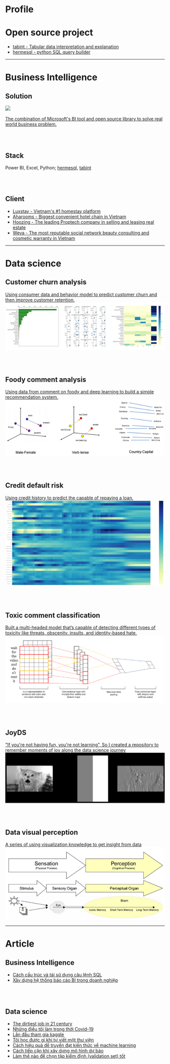 # Profile

# Open source project
- [tabint - Tabular data interpretation and explanation](https://github.com/KienVu2368/tabint)
- [hermesql - python SQL query builder](https://github.com/KienVu2368/Hermesql)

_____
# Business Intelligence
## Solution
<img src="https://raw.githubusercontent.com/KienVu2368/kienvu2368.github.io/master/images/BI.png"/>

[The combination of Microsoft's BI tool and open source library to solve real world business problem.](https://medium.com/@kien.vu/x%C3%A2y-d%E1%BB%B1ng-h%E1%BB%87-th%E1%BB%91ng-b%C3%A1o-c%C3%A1o-bi-trong-doanh-nghi%E1%BB%87p-487ba7559fe8)

<br/><br/>

## Stack
Power BI, Excel, Python; [hermesql](https://github.com/KienVu2368/Hermesql), [tabint](https://github.com/KienVu2368/tabint)

<br/><br/>

## Client
- [Luxstay - Vietnam's #1 homestay platform](https://www.luxstay.com/vi/)
- [Aharooms - Biggest convenient hotel chain in Vietnam](https://aharooms.com/)
- [Hoozing - The leading Proptech company in selling and leasing real estate](https://www.hoozing.com/)
- [Weva - The most reputable social network beauty consulting and cosmetic warranty in Vietnam](https://weva.vn/)

____
# Data science

## Customer churn analysis
[Using consumer data and behavior model to predict customer churn and then improve customer retention.](https://medium.com/@kien.vu/d%E1%BB%B1-%C4%91o%C3%A1n-kh%C3%A1ch-h%C3%A0ng-r%E1%BB%9Di-b%E1%BB%8F-trong-ng%C3%A0nh-vi%E1%BB%85n-th%C3%B4ng-ph%E1%BA%A7n-2-5db819e64347)
<img src="images/customer_churn.png?raw=true"/>

<br/><br/>

## Foody comment analysis
[Using data from comment on foody and deep learning to build a simple recommendation system.](https://medium.com/@kien.vu/x%C3%A2y-d%E1%BB%B1ng-recommendation-system-%C4%91%C6%A1n-gi%E1%BA%A3n-v%E1%BB%9Bi-deep-learning-4bf665f39928)
<img src="images/foody.png?raw=true"/>

<br/><br/>

## Credit default risk 
[Using  credit history to predict the capable of repaying a loan.](https://medium.com/@kien.vu/d%E1%BB%B1-%C4%91o%C3%A1n-kh%E1%BA%A3-n%C4%83ng-ch%E1%BA%ADm-tr%E1%BA%A3-n%E1%BB%A3-d%E1%BB%B1a-tr%C3%AAn-h%C3%A0nh-vi-ti%C3%AAu-d%C3%B9ng-th%E1%BA%BB-t%C3%ADn-d%E1%BB%A5ng-d6e3ddcf3593)
<img src="images/credit_default.png?raw=true"/>

<br/><br/>

## Toxic comment classification
[Built a multi-headed model that’s capable of detecting different types of toxicity like threats, obscenity, insults, and identity-based hate.](https://medium.com/@kien.vu/l%E1%BA%A7n-%C4%91%E1%BA%A7u-tham-gia-kaggle-toxic-comment-classification-challenge-b106377576b3?source=your_stories_page---------------------------)
<img src="images/toxic_comment_classification.png?raw=true"/>

<br/><br/>

## JoyDS
["If you're not having fun, you're not learning", So I created a repository to remember moments of joy along the data science journey](https://github.com/KienVu2368/JoyDS)
<img src="images/JoyDS.png?raw=true"/>

<br/><br/>

## Data visual perception
[A series of using visualization knowledge to get insight from data](https://github.com/KienVu2368/medium-blog)
<img src="images/visual_perception.png?raw=true"/>

____
# Article
## Business Intelligence
- [Cách cấu trúc và tái sử dụng câu lệnh SQL](https://medium.com/@kien.vu/c%C3%A1ch-c%E1%BA%A5u-tr%C3%BAc-v%C3%A0-t%C3%A1i-s%E1%BB%AD-d%E1%BB%A5ng-c%C3%A2u-l%E1%BB%87nh-sql-fc4868179c16)
- [Xây dựng hệ thống báo cáo BI trong doanh nghiệp](https://medium.com/@kien.vu/x%C3%A2y-d%E1%BB%B1ng-h%E1%BB%87-th%E1%BB%91ng-b%C3%A1o-c%C3%A1o-bi-trong-doanh-nghi%E1%BB%87p-487ba7559fe8)

<br/><br/>

## Data science
- [The dirtiest job in 21 century](https://medium.com/@kien.vu/the-dirtiest-job-in-21-century-111bf65fdd3e)
- [Những điều tôi làm trong thời Covid-19](https://medium.com/@kien.vu/nh%E1%BB%AFng-%C4%91i%E1%BB%81u-t%C3%B4i-l%C3%A0m-trong-th%E1%BB%9Di-covid-19-1136c45818af)
- [Lần đầu tham gia kaggle](https://medium.com/@kien.vu/l%E1%BA%A7n-%C4%91%E1%BA%A7u-tham-gia-kaggle-toxic-comment-classification-challenge-b106377576b3)
- [Tôi học được gì khi tự viết một thư viện](https://medium.com/@kien.vu/t%C3%B4i-h%E1%BB%8Dc-%C4%91%C6%B0%E1%BB%A3c-g%C3%AC-khi-t%E1%BB%B1-vi%E1%BA%BFt-m%E1%BB%99t-th%C6%B0-vi%E1%BB%87n-eae5fd0ee224)
- [Cách hiệu quả đề truyền đạt kiến thức về machine learning](https://medium.com/@kien.vu/c%C3%A1ch-hi%E1%BB%87u-qu%E1%BA%A3-%C4%91%E1%BB%81-truy%E1%BB%81n-%C4%91%E1%BA%A1t-ki%E1%BA%BFn-th%E1%BB%A9c-v%E1%BB%81-machine-learning-c95316c4ed5)
- [Cách tiếp cận khi xây dựng mô hình dự báo](https://medium.com/@kien.vu/c%C3%A1ch-ti%E1%BA%BFp-c%E1%BA%ADn-khi-x%C3%A2y-d%E1%BB%B1ng-m%C3%B4-h%C3%ACnh-d%E1%BB%B1-b%C3%A1o-d6402659f1c)
- [Làm thế nào để chọn tập kiểm định (validation set) tốt](https://medium.com/@kien.vu/l%C3%A0m-th%E1%BA%BF-n%C3%A0o-%C4%91%E1%BB%83-ch%E1%BB%8Dn-t%E1%BA%ADp-ki%E1%BB%83m-%C4%91%E1%BB%8Bnh-validation-set-t%E1%BB%91t-d6b7a8dbaaf54)

